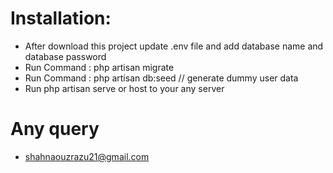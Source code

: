 # Installation:

- After download this project update .env file and add database name and database password
- Run Command : php artisan migrate  
- Run Command : php artisan db:seed // generate dummy user data
- Run php artisan serve or host to your any server

# Any query

- shahnaouzrazu21@gmail.com